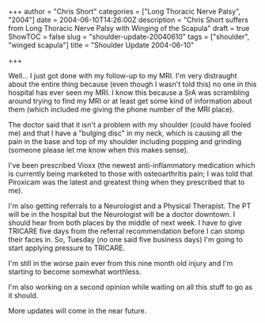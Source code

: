 +++
author = "Chris Short"
categories = ["Long Thoracic Nerve Palsy", "2004"]
date = 2004-06-10T14:26:00Z
description = "Chris Short suffers from Long Thoracic Nerve Palsy with Winging of the Scapula"
draft = true
ShowTOC = false
slug = "shoulder-update-20040610"
tags = ["shoulder", "winged scapula"]
title = "Shoulder Update 2004-06-10"

+++

Well... I just got done with my follow-up to my MRI. I'm very distraught about the entire thing because (even though I wasn't told this) no one in this hospital has ever seen my MRI. I know this because a SrA was scrambling around trying to find my MRI or at least get some kind of information about them (which included me giving the phone number of the MRI place).

The doctor said that it isn't a problem with my shoulder (could have fooled me) and that I have a "bulging disc" in my neck, which is causing all the pain in the base and top of my shoulder including popping and grinding (someone please let me know when this makes sense).

I've been prescribed Vioxx (the newest anti-inflammatory medication which is currently being marketed to those with osteoarthritis pain; I was told that Piroxicam was the latest and greatest thing when they prescribed that to me).

I'm also getting referrals to a Neurologist and a Physical Therapist. The PT will be in the hospital but the Neurologist will be a doctor downtown. I should hear from both places by the middle of next week. I have to give TRICARE five days from the referral recommendation before I can stomp their faces in. So, Tuesday (no one said five business days) I'm going to start applying pressure to TRICARE.

I'm still in the worse pain ever from this nine month old injury and I'm starting to become somewhat worthless.

I'm also working on a second opinion while waiting on all this stuff to go as it should.

More updates will come in the near future.
